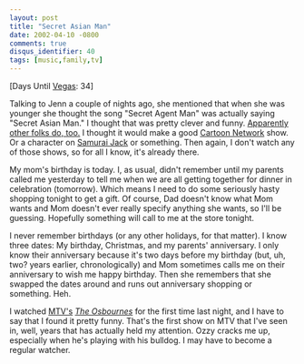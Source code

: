 ```yaml
---
layout: post
title: "Secret Asian Man"
date: 2002-04-10 -0800
comments: true
disqus_identifier: 40
tags: [music,family,tv]
---
```

[Days Until [Vegas](/archive/2002/04/08/vegas-baby-vegas.aspx): 34]
 
 Talking to Jenn a couple of nights ago, she mentioned that when she was
younger she thought the song "Secret Agent Man" was actually saying
"Secret Asian Man." I thought that was pretty clever and funny.
[Apparently other folks do, too.](http://www.gamh.cx/songs/sam.html) I
thought it would make a good [Cartoon
Network](http://www.cartoonnetwork.com/) show. Or a character on
[Samurai Jack](http://www.cartoonnetwork.com/jack/index.html) or
something. Then again, I don't watch any of those shows, so for all I
know, it's already there.
 
 My mom's birthday is today. I, as usual, didn't remember until my
parents called me yesterday to tell me when we are all getting together
for dinner in celebration (tomorrow). Which means I need to do some
seriously hasty shopping tonight to get a gift. Of course, Dad doesn't
know what Mom wants and Mom doesn't ever really specify anything she
wants, so I'll be guessing. Hopefully something will call to me at the
store tonight.
 
 I never remember birthdays (or any other holidays, for that matter). I
know three dates: My birthday, Christmas, and my parents' anniversary. I
only know their anniversary because it's two days before my birthday
(but, uh, two? years earlier, chronologically) and Mom sometimes calls
me on their anniversary to wish me happy birthday. Then she remembers
that she swapped the dates around and runs out anniversary shopping or
something. Heh.
 
 I watched [MTV's](http://www.mtv.com) *[The
Osbournes](http://www.mtv.com/onair/osbournes/)* for the first time last
night, and I have to say that I found it pretty funny. That's the first
show on MTV that I've seen in, well, years that has actually held my
attention. Ozzy cracks me up, especially when he's playing with his
bulldog. I may have to become a regular watcher.
 
 
